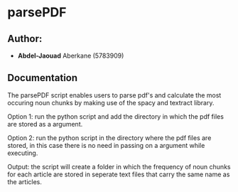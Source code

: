 # parsePDF

## Author:
- **Abdel-Jaouad** Aberkane (5783909)

## Documentation
The parsePDF script enables users to parse pdf's and calculate the most occuring noun chunks by making use of the spacy and textract library. 

Option 1: run the python script and add the directory in which the pdf files are stored as a argument. 

Option 2: run the python script in the directory where the pdf files are stored, in this case there is no need in passing on a argument while executing. 

Output: the script will create a folder in which the frequency of noun chunks for each article are stored in seperate text files that carry the same name as the articles. 
